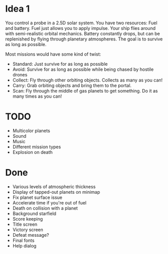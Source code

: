 # Idea 1
You control a probe in a 2.5D solar system. You have two resources: Fuel and battery. Fuel just allows you to apply impulse. Your ship flies around with semi-realistic orbital mechanics. Battery constantly drops, but can be replenished by flying through planetary atmospheres. The goal is to survive as long as possible.

Most missions would have some kind of twist:
- Standard: Just survive for as long as possible
- Avoid: Survive for as long as possible while being chased by hostile drones
- Collect: Fly through other orbiting objects. Collects as many as you can!
- Carry: Grab orbiting objects and bring them to the portal.
- Scan: Fly through the middle of gas planets to get something. Do it as many times as you can!

# TODO
- Multicolor planets
- Sound
- Music
- Different mission types
- Explosion on death

# Done
- Various levels of atmospheric thickness
- Display of tapped-out planets on minimap
- Fix planet surface issue
- Accelerate time if you're out of fuel
- Death on collision with a planet
- Background starfield
- Score keeping
- Title screen
- Victory screen
- Defeat message?
- Final fonts
- Help dialog